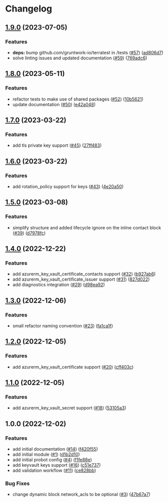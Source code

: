 # Changelog

## [1.9.0](https://github.com/aztfmods/terraform-azure-kv/compare/v1.8.0...v1.9.0) (2023-07-05)


### Features

* **deps:** bump github.com/gruntwork-io/terratest in /tests ([#57](https://github.com/aztfmods/terraform-azure-kv/issues/57)) ([ad806d7](https://github.com/aztfmods/terraform-azure-kv/commit/ad806d785c453128e689b45a1a9c161d400c6878))
* solve linting issues and updated documentation ([#59](https://github.com/aztfmods/terraform-azure-kv/issues/59)) ([769adc6](https://github.com/aztfmods/terraform-azure-kv/commit/769adc682bf0831b116b1d2c6a2be3cd6f10bad2))

## [1.8.0](https://github.com/aztfmods/module-azurerm-kv/compare/v1.7.0...v1.8.0) (2023-05-11)


### Features

* refactor tests to make use of shared packages ([#52](https://github.com/aztfmods/module-azurerm-kv/issues/52)) ([10b5621](https://github.com/aztfmods/module-azurerm-kv/commit/10b5621daff490d6ae0115468da5895abfc00e2d))
* update documentation ([#50](https://github.com/aztfmods/module-azurerm-kv/issues/50)) ([e42a048](https://github.com/aztfmods/module-azurerm-kv/commit/e42a048b977b5804111beea22a716b8f017b650a))

## [1.7.0](https://github.com/aztfmods/module-azurerm-kv/compare/v1.6.0...v1.7.0) (2023-03-22)


### Features

* add tls private key support ([#45](https://github.com/aztfmods/module-azurerm-kv/issues/45)) ([27ff483](https://github.com/aztfmods/module-azurerm-kv/commit/27ff483528fa78f289a5f69487e18f57f1fa98f5))

## [1.6.0](https://github.com/aztfmods/module-azurerm-kv/compare/v1.5.0...v1.6.0) (2023-03-22)


### Features

* add rotation_policy support for keys ([#43](https://github.com/aztfmods/module-azurerm-kv/issues/43)) ([4e20a50](https://github.com/aztfmods/module-azurerm-kv/commit/4e20a50da3a3ed512b50bb9973e3f9e4a8a56784))

## [1.5.0](https://github.com/aztfmods/module-azurerm-kv/compare/v1.4.0...v1.5.0) (2023-03-08)


### Features

* simplify structure and added lifecycle ignore on the inline contact block ([#39](https://github.com/aztfmods/module-azurerm-kv/issues/39)) ([d7978fc](https://github.com/aztfmods/module-azurerm-kv/commit/d7978fcc0b4a8c8780690f5e50d0d90cbf2f24df))

## [1.4.0](https://github.com/aztfmods/module-azurerm-kv/compare/v1.3.0...v1.4.0) (2022-12-22)


### Features

* add azurerm_key_vault_certificate_contacts support ([#32](https://github.com/aztfmods/module-azurerm-kv/issues/32)) ([b927ab6](https://github.com/aztfmods/module-azurerm-kv/commit/b927ab6be15fcab279540d8fa9cb391ef62d8432))
* add azurerm_key_vault_certificate_issuer support ([#31](https://github.com/aztfmods/module-azurerm-kv/issues/31)) ([827d022](https://github.com/aztfmods/module-azurerm-kv/commit/827d022b23712a91074c5320459f5aaed9e60205))
* add diagnostics integration ([#29](https://github.com/aztfmods/module-azurerm-kv/issues/29)) ([d98ea92](https://github.com/aztfmods/module-azurerm-kv/commit/d98ea926f86ab27cbe3fdc1ff5a40afbff951a94))

## [1.3.0](https://github.com/aztfmods/module-azurerm-kv/compare/v1.2.0...v1.3.0) (2022-12-06)


### Features

* small refactor naming convention ([#23](https://github.com/aztfmods/module-azurerm-kv/issues/23)) ([fa1ca1f](https://github.com/aztfmods/module-azurerm-kv/commit/fa1ca1fbb2f493a1c9efd030ec8f4d0b443d9287))

## [1.2.0](https://github.com/aztfmods/module-azurerm-kv/compare/v1.1.0...v1.2.0) (2022-12-05)


### Features

* add azurerm_key_vault_certificate support ([#20](https://github.com/aztfmods/module-azurerm-kv/issues/20)) ([cff403c](https://github.com/aztfmods/module-azurerm-kv/commit/cff403c56bac416bf44808cf176df76f34885f1d))

## [1.1.0](https://github.com/aztfmods/module-azurerm-kv/compare/v1.0.0...v1.1.0) (2022-12-05)


### Features

* add azurerm_key_vault_secret support ([#18](https://github.com/aztfmods/module-azurerm-kv/issues/18)) ([53105a3](https://github.com/aztfmods/module-azurerm-kv/commit/53105a30706a6da025266c9d948b94c3e7673d0a))

## 1.0.0 (2022-12-02)


### Features

* add initial documentation ([#14](https://github.com/aztfmods/module-azurerm-kv/issues/14)) ([f420f55](https://github.com/aztfmods/module-azurerm-kv/commit/f420f55f59847e9fd9459cec72c88d9ecfa01f9c))
* add initial module ([#1](https://github.com/aztfmods/module-azurerm-kv/issues/1)) ([d1b2d10](https://github.com/aztfmods/module-azurerm-kv/commit/d1b2d108b6618f8b0c639ee723fb6462efe29272))
* add initial probot config ([#4](https://github.com/aztfmods/module-azurerm-kv/issues/4)) ([f1fe88e](https://github.com/aztfmods/module-azurerm-kv/commit/f1fe88e8a432ea6318e465cfb1c230f786a5112c))
* add keyvault keys support ([#16](https://github.com/aztfmods/module-azurerm-kv/issues/16)) ([c51e737](https://github.com/aztfmods/module-azurerm-kv/commit/c51e73712c941316dc382875b34aef2c64433496))
* add validation workflow ([#11](https://github.com/aztfmods/module-azurerm-kv/issues/11)) ([ce828bb](https://github.com/aztfmods/module-azurerm-kv/commit/ce828bb180014462ba8d1a96f726e16d5a3b5770))


### Bug Fixes

* change dynamic block network_acls to be optional ([#3](https://github.com/aztfmods/module-azurerm-kv/issues/3)) ([47b67a7](https://github.com/aztfmods/module-azurerm-kv/commit/47b67a740e74c36eac3df95cffd291814a6feff4))
